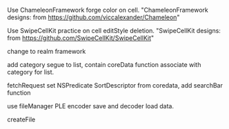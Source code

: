 Use ChameleonFramework forge color on cell.
"ChameleonFramework designs: from https://github.com/viccalexander/Chameleon"

Use SwipeCellKit practice on cell editStyle deletion.
"SwipeCellKit designs: from https://github.com/SwipeCellKit/SwipeCellKit"

change to realm framework

add category segue to list, contain coreData function associate with category for list.

fetchRequest set NSPredicate SortDescriptor from coredata, add searchBar function

use fileManager PLE encoder save and decoder load data.

createFile
